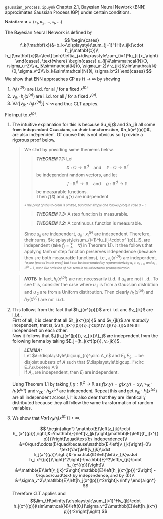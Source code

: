`gaussian_process.ipuynb` Chapter 2.1, Bayesian Neural Newtork (BNN) approximates Gaussian Process (GP) under certain conditions.


Notation: $\mathbf{x}=(x_1,x_2,...,x_i,...)$

The Bayesian Neural Network is defined by
$$
\begin{cases}
f_k(\mathbf{x})&=b_k+\displaystyle\sum_{j=1}^{H}v_{jk}\cdot h_j(\mathbf{x})\\
h_j(\mathbf{x})&=\text{tanh}\left(a_j+\displaystyle\sum_{i=1}^Iu_{ij}x_i\right)
\end{cases}, \text{where}
\begin{cases}
u_{ij}&\sim\mathcal{N}(0, \sigma_u^2)\\
a_j&\sim\mathcal{N}(0, \sigma_a^2)\\
v_{jk}&\sim\mathcal{N}(0, \sigma_v^2)\\
b_k&\sim\mathcal{N}(0, \sigma_b^2)
\end{cases}
$$
We show that BNN approaches GP as $H\rightarrow\infty$ by showing

1. $h_j(x^{(p)})$ are i.i.d. for all $j$ for a fixed $x^{(p)}$
2. $v_{jk}\cdot h_j(x^{(p)})$ are i.i.d. for all $j$ for a fixed $x^{(p)}$.
3. $\text{Var}\left[v_{jk}\cdot h_j(x^{(p)})\right]<\infty$ and thus CLT applies.

Fix input to $x^{(p)}$.
<ol><li>The intuitive explanation for this is because $u_{ij}$ and $a_j$ all come from independent Gaussians, so their transformation, $h_k(x^{(p)})$, are also independent. Of course this is not obvious so I provide a rigorous proof below.

> We start by providing some theorems below.
>> **_THEOREM 1.1:_**
Let $$X:\Omega\rightarrow\mathbb{R}^d\quad\text{and}\quad Y:\Omega\rightarrow\mathbb{R}^d$$  be independent random vectors, and let $$f:\mathbb{R^d}\rightarrow\mathbb{R}\quad\text{and}\quad g:\mathbb{R}^d\rightarrow\mathbb{R}$$ be measurable functions.<br>Then $f(X)$ and $g(Y)$ are independent.
>
> <sub><sub><i>*The proof of this theorem is omitted, but rather simple and follows proof in case $d=1$.</i></sub></sub><br>
>> **_THEOREM 1.3:_** A step function is measurable.
>
>> **_THEOREM 1.2:_** A continuous function is measurable.
> 
>Since $u_{ij}$ are independent, $u_{ij}\cdot x_i^{(p)}$ are independent. Therefore, their sums, $\displaystyle\sum_{i=1}^Iu_{ij}\cdot x^{(p)}_i$, are independent (take $f_j=\sum\quad\forall j$ in Theorem 1.1). It then follows that applying $\text{tanh}$ or $\text{step}$ function preserves independence (because they are both measurable functions), i.e., $h_j(x^{(p)})$ are independent.<br><sub><sub><i>*$a_j$ are ignored in this proof, but it can be incorporated by reparameterizing $a_j=u_{(i+1)j}$ and $x^{(p)}_{i+1}=1$, much like omission of bias term in neural network parameterization.</i></sub></sub><br>


> **_NOTE:_** In fact, $h_j(x^{(p)})$ are not necessarily i.i.d. if $u_{ij}$ are not i.i.d.. To see this, consider the case where $u_{\cdot 1}$ is from a Gaussian distribtion and $u_{\cdot 2}$ are from a Uniform distirbution. Then clearly $h_1(x^{(p)})$ and $h_2(x^{(p)})$ are not i.i.d..

</li>
<li>This follows from the fact that $h_j(x^{(p)})$ are i.i.d. and $v_{jk}$ are i.i.d..<br>First of all, it is clear that all $h_j(x^{(p)})$ and $v_{jk}$ are <i>mutually</i> independent, that is, $\{h_j(x^{(p)})\}_j\cup\{v_{jk}\}_{j}$ are all independent on each other.<br>
Now it follows that $\{(h_j(x^{(p)}), v_{jk})\}_j$ are independent from the following lemma by taking $E_j=(h_j(x^{(p)}), v_{jk})$.

>**_LEMMA:_**<br>
Let $A=\displaystyle\bigcup_{n}^\circ A_n$ and $E_1,E_2,...$ be disjoint subsets of $A$ such that $\displaystyle\bigcup_i^\circ E_i\subseteq A.$ <br>
If $A_n$ are independent, then $E_i$ are independent.

Using Theorem 1.1 by taking $f,g:\mathbb{R}^2\rightarrow\mathbb{R}$ as $f(x,y)=g(x,y)=xy$, $v_{1k}\cdot h_1(x^{(p)})$ and $v_{2k}\cdot h_2{x^{(p)}}$ are independent. Repeat this and get $v_{jk}\cdot h_j(x^{(p)})$ are all independent across $j$. It is also clear that they are identically distributed because they all follow the same transformation of random variables.
</li>
<li>

We show that $Var\left[v_{jk}h_j(x^{(p)})\right]<\infty$.

$$
\begin{align*}
\mathbb{E}\left[v_{jk}\cdot h_j(x^{(p)})\right]&=\mathbb{E}\left[v_{jk}\right]\mathbb{E}\left[{h_j(x^{(p)})}\right]\quad\text{by independence}\\
&=0\quad\cdots(1)\quad\because\mathbb{E}\left[v_{jk}\right]=0\\
\text{Var}\left[v_{jk}\cdot h_j(x^{(p)})\right]&=\mathbb{E}\left[\left(v_{jk}\cdot h_j(x^{(p)})\right)^2\right]-\mathbb{E}^2\left[v_{jk}\cdot h_j(x^{(p)})\right]\\
&=\mathbb{E}\left[v_{jk}^2\right]\mathbb{E}\left[h_j(x^{(p)})^2\right] - 0\quad\quad\text{by independence, and by (1)}\\
&=\sigma_v^2\:\mathbb{E}\left[h_j(x^{(p)})^2\right]<\infty
\end{align*}
$$
Therefore CLT applies and 
$$\lim_{H\to\infty}\displaystyle\sum_{j=1}^Hv_{jk}\cdot h_j(x^{(p)})\sim\mathcal{N}\left(0,H\sigma_v^2\:\mathbb{E}\left[h_j(x^{(p)})^2\right]\right)
$$
</li>
</ol>